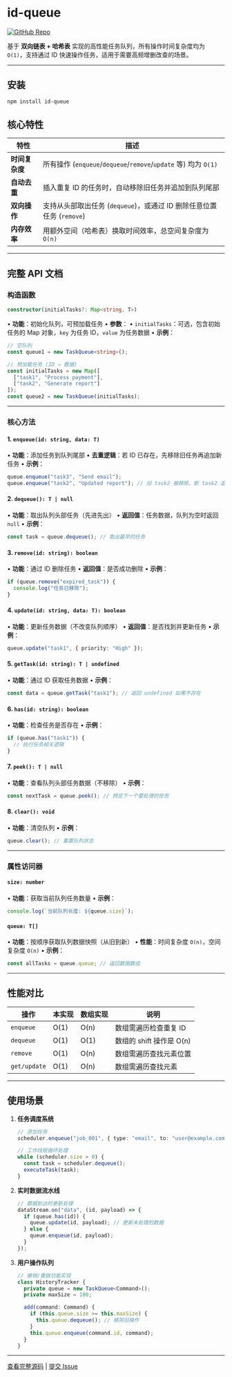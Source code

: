 # id-queue

[![GitHub Repo](https://img.shields.io/badge/GitHub-Repository-blue?style=flat-square&logo=github)](https://github.com/yvygyyth/id-queue)

基于 **双向链表 + 哈希表** 实现的高性能任务队列，所有操作时间复杂度均为 `O(1)`，支持通过 ID 快速操作任务，适用于需要高频增删改查的场景。

---

## 安装
```bash
npm install id-queue
```

## 核心特性
| 特性                | 描述                                                                 |
|---------------------|----------------------------------------------------------------------|
| **时间复杂度**      | 所有操作 (`enqueue`/`dequeue`/`remove`/`update` 等) 均为 `O(1)`       |
| **自动去重**        | 插入重复 ID 的任务时，自动移除旧任务并追加到队列尾部                  |
| **双向操作**        | 支持从头部取出任务 (`dequeue`)，或通过 ID 删除任意位置任务 (`remove`) |
| **内存效率**        | 用额外空间（哈希表）换取时间效率，总空间复杂度为 `O(n)`              |

---

## 完整 API 文档

### 构造函数
```typescript
constructor(initialTasks?: Map<string, T>)
```
• **功能**：初始化队列，可预加载任务
• **参数**：
  • `initialTasks`：可选，包含初始任务的 Map 对象，`key` 为任务 ID，`value` 为任务数据
• **示例**：
  ```typescript
  // 空队列
  const queue1 = new TaskQueue<string>();
  
  // 预加载任务 (ID → 数据)
  const initialTasks = new Map([
    ["task1", "Process payment"],
    ["task2", "Generate report"]
  ]);
  const queue2 = new TaskQueue(initialTasks);
  ```

---

### 核心方法

#### 1. `enqueue(id: string, data: T)`
• **功能**：添加任务到队列尾部
• **去重逻辑**：若 ID 已存在，先移除旧任务再追加新任务
• **示例**：
  ```typescript
  queue.enqueue("task3", "Send email");
  queue.enqueue("task2", "Updated report"); // 旧 task2 被移除，新 task2 追加到末尾
  ```

#### 2. `dequeue(): T | null`
• **功能**：取出队列头部任务（先进先出）
• **返回值**：任务数据，队列为空时返回 `null`
• **示例**：
  ```typescript
  const task = queue.dequeue(); // 取出最早的任务
  ```

#### 3. `remove(id: string): boolean`
• **功能**：通过 ID 删除任务
• **返回值**：是否成功删除
• **示例**：
  ```typescript
  if (queue.remove("expired_task")) {
    console.log("任务已移除");
  }
  ```

#### 4. `update(id: string, data: T): boolean`
• **功能**：更新任务数据（不改变队列顺序）
• **返回值**：是否找到并更新任务
• **示例**：
  ```typescript
  queue.update("task1", { priority: "High" });
  ```

#### 5. `getTask(id: string): T | undefined`
• **功能**：通过 ID 获取任务数据
• **示例**：
  ```typescript
  const data = queue.getTask("task1"); // 返回 undefined 如果不存在
  ```

#### 6. `has(id: string): boolean`
• **功能**：检查任务是否存在
• **示例**：
  ```typescript
  if (queue.has("task1")) {
    // 执行任务相关逻辑
  }
  ```

#### 7. `peek(): T | null`
• **功能**：查看队列头部任务数据（不移除）
• **示例**：
  ```typescript
  const nextTask = queue.peek(); // 预览下一个要处理的任务
  ```

#### 8. `clear(): void`
• **功能**：清空队列
• **示例**：
  ```typescript
  queue.clear(); // 重置队列状态
  ```

---

### 属性访问器

#### `size: number`
• **功能**：获取当前队列任务数量
• **示例**：
  ```typescript
  console.log(`当前队列长度: ${queue.size}`);
  ```

#### `queue: T[]`
• **功能**：按顺序获取队列数据快照（从旧到新）
• **性能**：时间复杂度 `O(n)`，空间复杂度 `O(n)`
• **示例**：
  ```typescript
  const allTasks = queue.queue; // 返回数据数组
  ```

---

## 性能对比
| 操作          | 本实现 | 数组实现 | 说明                        |
|---------------|--------|----------|-----------------------------|
| `enqueue`      | O(1)   | O(n)     | 数组需遍历检查重复 ID        |
| `dequeue`      | O(1)   | O(1)     | 数组的 shift 操作是 O(n)     |
| `remove`       | O(1)   | O(n)     | 数组需遍历查找元素位置        |
| `get/update`   | O(1)   | O(n)     | 数组需遍历查找元素            |

---

## 使用场景
1. **任务调度系统**  
   ```typescript
   // 添加任务
   scheduler.enqueue("job_001", { type: "email", to: "user@example.com" });
   
   // 工作线程循环处理
   while (scheduler.size > 0) {
     const task = scheduler.dequeue();
     executeTask(task);
   }
   ```

2. **实时数据流水线**  
   ```typescript
   // 数据到达时更新处理
   dataStream.on("data", (id, payload) => {
     if (queue.has(id)) {
       queue.update(id, payload); // 更新未处理的数据
     } else {
       queue.enqueue(id, payload);
     }
   });
   ```

3. **用户操作队列**  
   ```typescript
   // 撤销/重做功能实现
   class HistoryTracker {
     private queue = new TaskQueue<Command>();
     private maxSize = 100;
   
     add(command: Command) {
       if (this.queue.size >= this.maxSize) {
         this.queue.dequeue(); // 移除旧操作
       }
       this.queue.enqueue(command.id, command);
     }
   }
   ```
---

[查看完整源码](https://github.com/yvygyyth/id-queue) | [提交 Issue](https://github.com/yvygyyth/id-queue/issues)